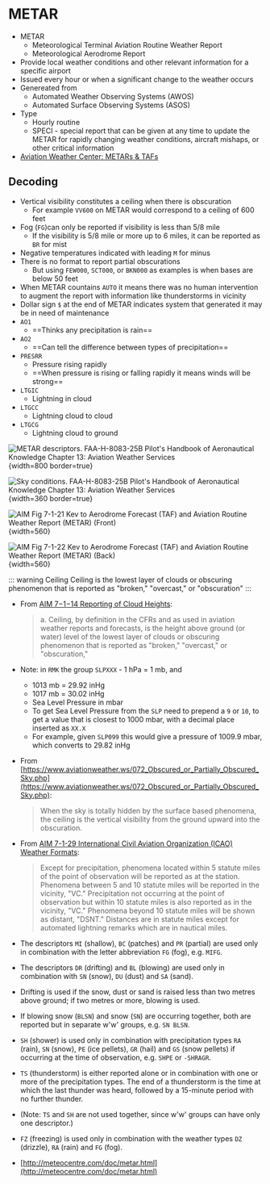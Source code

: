 # METAR

* METAR
  * Meteorological Terminal Aviation Routine Weather Report
  * Meteorological Aerodrome Report
* Provide local weather conditions and other relevant information for a specific airport
* Issued every hour or when a significant change to the weather occurs
* Genereated from
  * Automated Weather Observing Systems (AWOS)
  * Automated Surface Observing Systems (ASOS)
* Type
  * Hourly routine
  * SPECI - special report that can be given at any time to update the METAR for rapidly changing weather conditions, aircraft mishaps, or other critical information
* [Aviation Weather Center: METARs & TAFs](https://aviationweather.gov/data/metar/)

## Decoding

* Vertical visibility constitutes a ceiling when there is obscuration
  * For example `VV600` on METAR would correspond to a ceiling of 600 feet
* Fog (`FG`)can only be reported if visibility is less than 5/8 mile
  * If the visibility is 5/8 mile or more up to 6 miles, it can be reported as `BR` for mist
* Negative temperatures indicated with leading `M` for minus
* There is no format to report partial obscurations
  * But using `FEW000`, `SCT000`, or `BKN000` as examples is when bases are below 50 feet
* When METAR countains `AUTO` it means there was no human intervention to augment the report with information like thunderstorms in vicinity
* Dollar sign `$` at the end of METAR indicates system that generated it may be in need of maintenance
* `AO1`
  * ==Thinks any precipitation is rain==
* `AO2`
  * ==Can tell the difference between types of precipitation==
* `PRESRR`
  * Pressure rising rapidly
  * ==When pressure is rising or falling rapidly it means winds will be strong==
* `LTGIC`
  * Lightning in cloud
* `LTGCC`
  * Lightning cloud to cloud
* `LTGCG`
  * Lightning cloud to ground

![METAR descriptors. [FAA-H-8083-25B Pilot's Handbook of Aeronautical Knowledge](https://www.faa.gov/regulations_policies/handbooks_manuals/aviation/phak) [Chapter 13: Aviation Weather Services](https://www.faa.gov/sites/faa.gov/files/regulations_policies/handbooks_manuals/aviation/phak/15_phak_ch13.pdf)](/img/phak/phak-figure-13-5-metar-descriptors.png){width=800 border=true}

![Sky conditions. [FAA-H-8083-25B Pilot's Handbook of Aeronautical Knowledge](https://www.faa.gov/regulations_policies/handbooks_manuals/aviation/phak) [Chapter 13: Aviation Weather Services](https://www.faa.gov/sites/faa.gov/files/regulations_policies/handbooks_manuals/aviation/phak/15_phak_ch13.pdf)](/img/phak/phak-figure-13-6-sky-conditions.png){width=360 border=true}

![[AIM Fig 7-1-21 Kev to Aerodrome Forecast (TAF) and Aviation Routine Weather Report (METAR) (Front)](https://www.faa.gov/air_traffic/publications/atpubs/aim_html/chap7_section_1.html)](/img/aim/aim-figure-7-1-21.png){width=560}

![[AIM Fig 7-1-22 Kev to Aerodrome Forecast (TAF) and Aviation Routine Weather Report (METAR) (Back)](https://www.faa.gov/air_traffic/publications/atpubs/aim_html/chap7_section_1.html)](/img/aim/aim-figure-7-1-22.png){width=560}

::: warning Ceiling
Ceiling is the lowest layer of clouds or obscuring phenomenon that is reported as "broken," "overcast," or "obscuration"
:::

* From [AIM 7−1−14 Reporting of Cloud Heights](https://www.faa.gov/air_traffic/publications/atpubs/aim_html/chap7_section_1.html#$paragraph7-1-14):

  > a. Ceiling, by definition in the CFRs and as used in aviation weather reports and forecasts, is the height above ground (or water) level of the lowest layer of clouds or obscuring phenomenon that is reported as "broken," "overcast," or "obscuration,"

* Note: in `RMK` the group `SLPXXX` - 1 hPa = 1 mb, and
  * 1013 mb = 29.92 inHg
  * 1017 mb = 30.02 inHg
  * Sea Level Pressure in mbar
  * To get Sea Level Pressure from the `SLP` need to prepend a `9` or `10`, to get a value that is closest to 1000 mbar, with a decimal place inserted as `XX.X`
  * For example, given `SLP099` this would give a pressure of 1009.9 mbar, which converts to 29.82 inHg

* From [https://www.aviationweather.ws/072_Obscured_or_Partially_Obscured_Sky.php](https://www.aviationweather.ws/072_Obscured_or_Partially_Obscured_Sky.php):

  > When the sky is totally hidden by the surface based phenomena, the ceiling is the vertical visibility from the ground upward into the obscuration.

* From [AIM 7-1-29 International Civil Aviation Organization (ICAO) Weather Formats](https://www.faa.gov/air_traffic/publications/atpubs/aim_html/chap7_section_1.html#$paragraph7-1-29):

  > Except for precipitation, phenomena located within 5 statute miles of the point of observation will be reported as at the station. Phenomena between 5 and 10 statute miles will be reported in the vicinity, "VC." Precipitation not occurring at the point of observation but within 10 statute miles is also reported as in the vicinity, "VC." Phenomena beyond 10 statute miles will be shown as distant, "DSNT." Distances are in statute miles except for automated lightning remarks which are in nautical miles.

* The descriptors `MI` (shallow), `BC` (patches) and `PR` (partial) are used only in combination with the letter abbreviation `FG` (fog), e.g. `MIFG`.
* The descriptors `DR` (drifting) and `BL` (blowing) are used only in combination with `SN` (snow), `DU` (dust) and `SA` (sand).
* Drifting is used if the snow, dust or sand is raised less than two metres above ground; if two metres or more, blowing is used.
* If blowing snow (`BLSN`) and snow (`SN`) are occurring together, both are reported but in separate w'w' groups, e.g. `SN BLSN`.
* `SH` (shower) is used only in combination with precipitation types `RA` (rain), `SN` (snow), `PE` (ice pellets), `GR` (hail) and `GS` (snow pellets) if occurring at the time of observation, e.g. `SHPE` or `-SHRAGR`.
* `TS` (thunderstorm) is either reported alone or in combination with one or more of the precipitation types. The end of a thunderstorm is the time at which the last thunder was heard, followed by a 15-minute period with no further thunder.
* (Note: `TS` and `SH` are not used together, since w'w' groups can have only one descriptor.)
* `FZ` (freezing) is used only in combination with the weather types `DZ` (drizzle), `RA` (rain) and `FG` (fog).
* [http://meteocentre.com/doc/metar.html](http://meteocentre.com/doc/metar.html)

<!--@include: ./docs/src/includes/metar-taf-examples/metar-1.md | shift:1-->
<!--@include: ./docs/src/includes/metar-taf-examples/metar-2.md | shift:1-->
<!--@include: ./docs/src/includes/metar-taf-examples/metar-3.md | shift:1-->
<!--@include: ./docs/src/includes/metar-taf-examples/metar-4.md | shift:1-->
